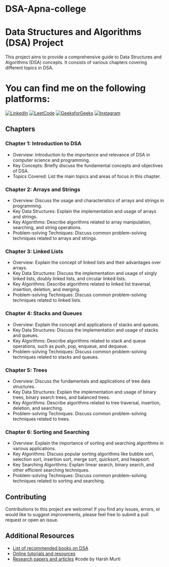 # DSA-Apna-college

# Data Structures and Algorithms (DSA) Project

This project aims to provide a comprehensive guide to Data Structures and Algorithms (DSA) concepts. It consists of various chapters covering different topics in DSA.

# You can find me on the following platforms:

[![LinkedIn](https://img.shields.io/badge/LinkedIn-Profile-blue?style=flat-square&logo=linkedin)](https://www.linkedin.com/in/harsh-murti-06040a256/)
[![LeetCode](https://img.shields.io/badge/LeetCode-Profile-red?style=flat-square&logo=leetcode)](https://leetcode.com/harsh-murti/)
[![GeeksforGeeks](https://img.shields.io/badge/GeeksforGeeks-Profile-brightgreen?style=flat-square&logo=geeksforgeeks)](https://auth.geeksforgeeks.org/user/murtihashfl/)
[![Instagram](https://img.shields.io/badge/Instagram-Profile-pink?style=flat-square&logo=instagram)](https://instagram.com/murtiharsh?igshid=ZDdkNTZiNTM=)

## Chapters

### Chapter 1: Introduction to DSA

- Overview: Introduction to the importance and relevance of DSA in computer science and programming.
- Key Concepts: Briefly discuss the fundamental concepts and objectives of DSA.
- Topics Covered: List the main topics and areas of focus in this chapter.

### Chapter 2: Arrays and Strings

- Overview: Discuss the usage and characteristics of arrays and strings in programming.
- Key Data Structures: Explain the implementation and usage of arrays and strings.
- Key Algorithms: Describe algorithms related to array manipulation, searching, and string operations.
- Problem-solving Techniques: Discuss common problem-solving techniques related to arrays and strings.

### Chapter 3: Linked Lists

- Overview: Explain the concept of linked lists and their advantages over arrays.
- Key Data Structures: Discuss the implementation and usage of singly linked lists, doubly linked lists, and circular linked lists.
- Key Algorithms: Describe algorithms related to linked list traversal, insertion, deletion, and merging.
- Problem-solving Techniques: Discuss common problem-solving techniques related to linked lists.

### Chapter 4: Stacks and Queues

- Overview: Explain the concept and applications of stacks and queues.
- Key Data Structures: Discuss the implementation and usage of stacks and queues.
- Key Algorithms: Describe algorithms related to stack and queue operations, such as push, pop, enqueue, and dequeue.
- Problem-solving Techniques: Discuss common problem-solving techniques related to stacks and queues.

### Chapter 5: Trees

- Overview: Discuss the fundamentals and applications of tree data structures.
- Key Data Structures: Explain the implementation and usage of binary trees, binary search trees, and balanced trees.
- Key Algorithms: Describe algorithms related to tree traversal, insertion, deletion, and searching.
- Problem-solving Techniques: Discuss common problem-solving techniques related to trees.

### Chapter 6: Sorting and Searching

- Overview: Explain the importance of sorting and searching algorithms in various applications.
- Key Algorithms: Discuss popular sorting algorithms like bubble sort, selection sort, insertion sort, merge sort, quicksort, and heapsort.
- Key Searching Algorithms: Explain linear search, binary search, and other efficient searching techniques.
- Problem-solving Techniques: Discuss common problem-solving techniques related to sorting and searching.

## Contributing

Contributions to this project are welcome! If you find any issues, errors, or would like to suggest improvements, please feel free to submit a pull request or open an issue.

## Additional Resources

- [List of recommended books on DSA](link-to-additional-resources)
- [Online tutorials and resources](link-to-tutorials)
- [Research papers and articles](link-to-research-papers)
#code by Harsh Murti
